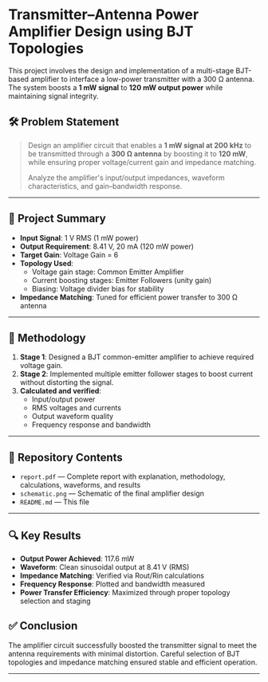 # Transmitter–Antenna Power Amplifier Design using BJT Topologies

This project involves the design and implementation of a multi-stage BJT-based amplifier to interface a low-power transmitter with a 300 Ω antenna. The system boosts a **1 mW signal** to **120 mW output power** while maintaining signal integrity.

## 🛠️ Problem Statement

> Design an amplifier circuit that enables a **1 mW signal at 200 kHz** to be transmitted through a **300 Ω antenna** by boosting it to **120 mW**, while ensuring proper voltage/current gain and impedance matching.  
>  
> Analyze the amplifier's input/output impedances, waveform characteristics, and gain–bandwidth response.

---

## 🧠 Project Summary

- **Input Signal**: 1 V RMS (1 mW power)
- **Output Requirement**: 8.41 V, 20 mA (120 mW power)
- **Target Gain**: Voltage Gain = 6
- **Topology Used**:
  - Voltage gain stage: Common Emitter Amplifier
  - Current boosting stages: Emitter Followers (unity gain)
  - Biasing: Voltage divider bias for stability
- **Impedance Matching**: Tuned for efficient power transfer to 300 Ω antenna

---

## 🔧 Methodology

1. **Stage 1**: Designed a BJT common-emitter amplifier to achieve required voltage gain.
2. **Stage 2**: Implemented multiple emitter follower stages to boost current without distorting the signal.
3. **Calculated and verified**: 
   - Input/output power  
   - RMS voltages and currents  
   - Output waveform quality  
   - Frequency response and bandwidth

---

## 📁 Repository Contents

- `report.pdf` — Complete report with explanation, methodology, calculations, waveforms, and results  
- `schematic.png` — Schematic of the final amplifier design  
- `README.md` — This file  

---

## 🔍 Key Results

- **Output Power Achieved**: 117.6 mW  
- **Waveform**: Clean sinusoidal output at 8.41 V (RMS)  
- **Impedance Matching**: Verified via Rout/Rin calculations  
- **Frequency Response**: Plotted and bandwidth measured  
- **Power Transfer Efficiency**: Maximized through proper topology selection and staging



## ✅ Conclusion

The amplifier circuit successfully boosted the transmitter signal to meet the antenna requirements with minimal distortion. Careful selection of BJT topologies and impedance matching ensured stable and efficient operation.

---

